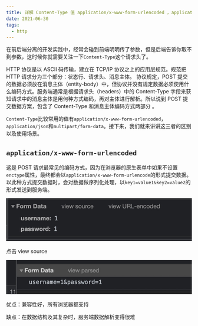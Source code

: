 ```yaml
---
title: 详解 Content-Type 值 application/x-www-form-urlencoded ，application/json 和 multipart/form-data 的区别
date: 2021-06-30
tags:
  - http
---
```


在前后端分离的开发实践中，经常会碰到前端明明传了参数，但是后端告诉你取不到参数，这时候你就需要关注一下`Content-Type`这个请求头了。

HTTP 协议是以 ASCII 码传输，建立在 TCP/IP 协议之上的应用层规范。规范把 HTTP 请求分为三个部分：状态行、请求头、消息主体。 协议规定，POST 提交的数据必须放在消息主体（entity-body）中，但协议并没有规定数据必须使用什么编码方式。服务端通常是根据请求头（headers）中的 Content-Type 字段来获知请求中的消息主体是用何种方式编码，再对主体进行解析。所以说到 POST 提交数据方案，包含了 Content-Type 和消息主体编码方式两部分 。

`Content-Type`比较常用的值有`application/x-www-form-urlencoded`，`application/json`和`multipart/form-data`。接下来，我们就来讲讲这三者的区别以及使用场景。

## `application/x-www-form-urlencoded`

这是 POST 请求最常见的编码方式，因为在浏览器的原生表单中如果不设置`enctype`属性，最终都会以`application/x-www-form-urlencode`的形式提交数据。以此种方式提交数据时，会对数据做序列化处理，以`key1=value1&key2=value2`的形式发送到服务端。

![在开发者工具上查看](../images/content-type/urlencoded1.png)

点击 view source

![点击 view source](../images/content-type/urlencoded2.png)

优点：兼容性好，所有浏览器都支持

缺点：在数据结构及其复杂时，服务端数据解析变得很难
